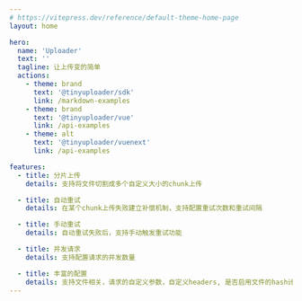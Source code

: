 ```yaml
---
# https://vitepress.dev/reference/default-theme-home-page
layout: home

hero:
  name: 'Uploader'
  text: ''
  tagline: 让上传变的简单
  actions:
    - theme: brand
      text: '@tinyuploader/sdk'
      link: /markdown-examples
    - theme: brand
      text: '@tinyuploader/vue'
      link: /api-examples
    - theme: alt
      text: '@tinyuploader/vuenext'
      link: /api-examples

features:
  - title: 分片上传
    details: 支持将文件切割成多个自定义大小的chunk上传

  - title: 自动重试
    details: 在某个chunk上传失败建立补偿机制，支持配置重试次数和重试间隔

  - title: 手动重试
    details: 自动重试失败后，支持手动触发重试功能

  - title: 并发请求
    details: 支持配置请求的并发数量

  - title: 丰富的配置
    details: 支持文件相关，请求的自定义参数，自定义headers, 是否启用文件的hash计算等
---
```

